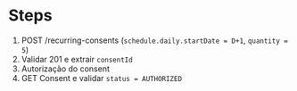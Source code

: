 # Steps

1. POST /recurring-consents (`schedule.daily.startDate = D+1`, `quantity = 5`)
2. Validar 201 e extrair `consentId`
3. Autorização do consent
4. GET Consent e validar `status = AUTHORIZED`
